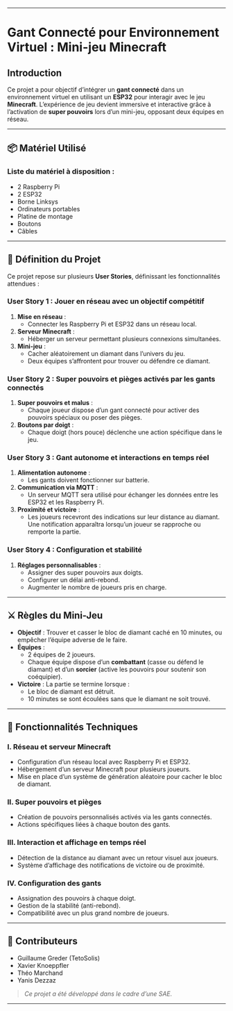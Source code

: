 ***
# Gant Connecté pour Environnement Virtuel : Mini-jeu Minecraft

## Introduction

Ce projet a pour objectif d’intégrer un **gant connecté** dans un environnement virtuel en utilisant un **ESP32** pour interagir avec le jeu **Minecraft**. L’expérience de jeu devient immersive et interactive grâce à l’activation de **super pouvoirs** lors d’un mini-jeu, opposant deux équipes en réseau.

---

## 📦 Matériel Utilisé

### Liste du matériel à disposition :

- 2 Raspberry Pi
- 2 ESP32
- Borne Linksys
- Ordinateurs portables
- Platine de montage
- Boutons
- Câbles

---

## 🎯 Définition du Projet

Ce projet repose sur plusieurs **User Stories**, définissant les fonctionnalités attendues :

### **User Story 1 : Jouer en réseau avec un objectif compétitif**

1. **Mise en réseau** :
    - Connecter les Raspberry Pi et ESP32 dans un réseau local.
2. **Serveur Minecraft** :
    - Héberger un serveur permettant plusieurs connexions simultanées.
3. **Mini-jeu** :
    - Cacher aléatoirement un diamant dans l’univers du jeu.
    - Deux équipes s’affrontent pour trouver ou défendre ce diamant.

### **User Story 2 : Super pouvoirs et pièges activés par les gants connectés**

1. **Super pouvoirs et malus** :
    - Chaque joueur dispose d’un gant connecté pour activer des pouvoirs spéciaux ou poser des pièges.
2. **Boutons par doigt** :
    - Chaque doigt (hors pouce) déclenche une action spécifique dans le jeu.

### **User Story 3 : Gant autonome et interactions en temps réel**

1. **Alimentation autonome** :
    - Les gants doivent fonctionner sur batterie.
2. **Communication via MQTT** :
    - Un serveur MQTT sera utilisé pour échanger les données entre les ESP32 et les Raspberry Pi.
3. **Proximité et victoire** :
    - Les joueurs recevront des indications sur leur distance au diamant. Une notification apparaîtra lorsqu’un joueur se rapproche ou remporte la partie.

### **User Story 4 : Configuration et stabilité**

1. **Réglages personnalisables** :
    - Assigner des super pouvoirs aux doigts.
    - Configurer un délai anti-rebond.
    - Augmenter le nombre de joueurs pris en charge.

---

## ⚔️ Règles du Mini-Jeu

- **Objectif** : Trouver et casser le bloc de diamant caché en 10 minutes, ou empêcher l’équipe adverse de le faire.
- **Équipes** :
    - 2 équipes de 2 joueurs.
    - Chaque équipe dispose d’un **combattant** (casse ou défend le diamant) et d’un **sorcier** (active les pouvoirs pour soutenir son coéquipier).
- **Victoire** : La partie se termine lorsque :
    - Le bloc de diamant est détruit.
    - 10 minutes se sont écoulées sans que le diamant ne soit trouvé.

---

## 🔧 Fonctionnalités Techniques

### **I. Réseau et serveur Minecraft**

- Configuration d’un réseau local avec Raspberry Pi et ESP32.
- Hébergement d’un serveur Minecraft pour plusieurs joueurs.
- Mise en place d’un système de génération aléatoire pour cacher le bloc de diamant.

### **II. Super pouvoirs et pièges**

- Création de pouvoirs personnalisés activés via les gants connectés.
- Actions spécifiques liées à chaque bouton des gants.

### **III. Interaction et affichage en temps réel**

- Détection de la distance au diamant avec un retour visuel aux joueurs.
- Système d’affichage des notifications de victoire ou de proximité.

### **IV. Configuration des gants**

- Assignation des pouvoirs à chaque doigt.
- Gestion de la stabilité (anti-rebond).
- Compatibilité avec un plus grand nombre de joueurs.

***
## 🤝 Contributeurs

- Guillaume Greder (TetoSolis)
- Xavier Knoeppfler
- Théo Marchand
- Yanis Dezzaz

> _Ce projet a été développé dans le cadre d’une SAE._

***